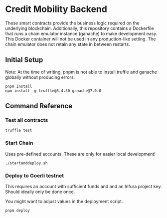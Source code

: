 # Credit Mobility Backend

These smart contracts provide the business logic required on the underlying blockchain. Additionally, this repository
contains a Dockerfile that runs a chain emulator instance (ganache) to make development easy. This Docker container
will not be used in any production-like setting. The chain emulator does not retain any state in between restarts.

## Initial Setup

Note: At the time of writing, pnpm is not able to install truffle and ganache globally without producing errors.

```
pnpm install
npm install -g truffle@5.4.30 ganache@7.0.0
```

## Command Reference

### Test all contracts

```
truffle test
```

### Start Chain

Uses pre-defined accounts. These are only for easier local development!

```
./startanddeploy.sh
```

### Deploy to Goerli testnet

This requires an account with sufficient funds and and an Infura project key. Should ideally only be done once.

You might want to adjust values in the deployment script.

```
pnpm deploy
```
